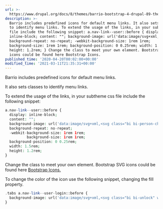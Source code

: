 ```yaml
---
url: >-
  https://www.drupal.org/docs/8/themes/barrio-bootstrap-4-drupal-89-theme/bootstrap-barrio-tips-tricks/svg-icons
description: >-
  Barrio includes predefined icons for default menu links. It also sets classes
  to identify menu links. To extend the usage of the links, in your subtheme css
  file include the following snippet: a.nav-link--user::before { display:
  inline-block; content: ""; background-image: url('data:image/svg+xml,');
  background-repeat: no-repeat; -webkit-background-size: 1rem 1rem;
  background-size: 1rem 1rem; background-position: 0 0.25rem; width: 1.5rem;
  height: 1.2rem; } Change the class to meet your own element. Bootstrap SVG
  icons could be found here Bootstrap Icons.
published_time: '2020-04-20T00:02:00+00:00'
modified_time: '2021-03-11T21:35:31+00:00'
---
```

Barrio includes predefined icons for default menu links.

It also sets classes to identify menu links.

To extend the usage of the links, in your subtheme css file include the following snippet:

```php
a.nav-link--user::before {
  display: inline-block;
  content: "";
  background-image: url('data:image/svg+xml,<svg class="bi bi-person-check" width="1em" height="1em" viewBox="0 0 16 16" fill="white" xmlns="http://www.w3.org/2000/svg"><path fill-rule="evenodd" d="M11 14s1 0 1-1-1-4-6-4-6 3-6 4 1 1 1 1h10zm-9.995-.944v-.002.002zM1.022 13h9.956a.274.274 0 00.014-.002l.008-.002c-.001-.246-.154-.986-.832-1.664C9.516 10.68 8.289 10 6 10c-2.29 0-3.516.68-4.168 1.332-.678.678-.83 1.418-.832 1.664a1.05 1.05 0 00.022.004zm9.974.056v-.002.002zM6 7a2 2 0 100-4 2 2 0 000 4zm3-2a3 3 0 11-6 0 3 3 0 016 0zm6.854.146a.5.5 0 010 .708l-3 3a.5.5 0 01-.708 0l-1.5-1.5a.5.5 0 01.708-.708L12.5 7.793l2.646-2.647a.5.5 0 01.708 0z" clip-rule="evenodd"/></svg>');
  background-repeat: no-repeat;
  -webkit-background-size: 1rem 1rem;
          background-size: 1rem 1rem;
  background-position: 0 0.25rem;
  width: 1.5rem;
  height: 1.2rem;
}
```

Change the class to meet your own element. Bootstrap SVG icons could be found here [Bootstrap Icons.](https://icons.getbootstrap.com/)

To change the color of the icon use the following snippet, changing the fill property.

```php
.tabs a.nav-link--user-login::before {
  background-image: url('data:image/svg+xml,<svg class="bi bi-unlock" width="1em" height="1em" viewBox="0 0 16 16" fill="black" xmlns="http://www.w3.org/2000/svg"><path fill-rule="evenodd" d="M9.655 8H2.333c-.264 0-.398.068-.471.121a.73.73 0 00-.224.296 1.626 1.626 0 00-.138.59V14c0 .342.076.531.14.635.064.106.151.18.256.237a1.122 1.122 0 00.436.127l.013.001h7.322c.264 0 .398-.068.471-.121a.73.73 0 00.224-.296 1.627 1.627 0 00.138-.59V9c0-.342-.076-.531-.14-.635a.658.658 0 00-.255-.237A1.122 1.122 0 009.655 8zm.012-1H2.333C.5 7 .5 9 .5 9v5c0 2 1.833 2 1.833 2h7.334c1.833 0 1.833-2 1.833-2V9c0-2-1.833-2-1.833-2zM8.5 4a3.5 3.5 0 117 0v3h-1V4a2.5 2.5 0 00-5 0v3h-1V4z" clip-rule="evenodd"/></svg>');
}
```